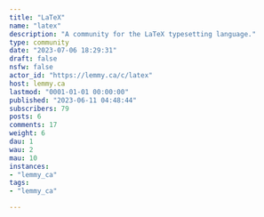 ```yaml
---
title: "LaTeX" 
name: "latex"
description: "A community for the LaTeX typesetting language."
type: community
date: "2023-07-06 18:29:31"
draft: false
nsfw: false
actor_id: "https://lemmy.ca/c/latex"
host: lemmy.ca
lastmod: "0001-01-01 00:00:00"
published: "2023-06-11 04:48:44"
subscribers: 79
posts: 6
comments: 17
weight: 6
dau: 1
wau: 2
mau: 10
instances:
- "lemmy_ca"
tags: 
- "lemmy_ca"

---
```

